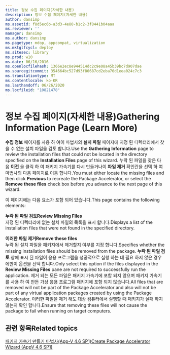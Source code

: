 ```yaml
---
title: 정보 수집 페이지(자세한 내용)
description: 정보 수집 페이지(자세한 내용)
author: dansimp
ms.assetid: f8d5ec6b-a3d3-4e80-b1c2-3f8441b04aaa
ms.reviewer: ''
manager: dansimp
ms.author: dansimp
ms.pagetype: mdop, appcompat, virtualization
ms.mktglfcycl: deploy
ms.sitesec: library
ms.prod: w10
ms.date: 06/16/2016
ms.openlocfilehash: 1366e2ec8e944514dc2c9e08a45b39bc7d907dae
ms.sourcegitcommit: 354664bc527d93f80687cd2eba70d1eea024c7c3
ms.translationtype: MT
ms.contentlocale: ko-KR
ms.lasthandoff: 06/26/2020
ms.locfileid: "10821478"
---
```

# <span data-ttu-id="019b0-103">정보 수집 페이지(자세한 내용)</span><span class="sxs-lookup"><span data-stu-id="019b0-103">Gathering Information Page (Learn More)</span></span>


<span data-ttu-id="019b0-104">**수집 정보** 페이지를 사용 하 여이 마법사의 **설치 파일** 페이지에 지정 된 디렉터리에서 찾을 수 없는 설치 파일을 검토 합니다.</span><span class="sxs-lookup"><span data-stu-id="019b0-104">Use the **Gathering Information** page to review the installation files that could not be located in the directory specified on the **Installation Files** page of this wizard.</span></span> <span data-ttu-id="019b0-105">누락 된 파일을 찾은 다음 **이전** 을 클릭 하 여 패키지 가속기를 다시 만들거나이 **파일 제거** 확인란을 선택 하 여 마법사의 다음 페이지로 이동 합니다.</span><span class="sxs-lookup"><span data-stu-id="019b0-105">You must either locate the missing files and then click **Previous** to recreate the Package Accelerator, or select the **Remove these files** check box before you advance to the next page of this wizard.</span></span>

<span data-ttu-id="019b0-106">이 페이지에는 다음 요소가 포함 되어 있습니다.</span><span class="sxs-lookup"><span data-stu-id="019b0-106">This page contains the following elements:</span></span>

<a href="" id="review-missing-files"></a>**<span data-ttu-id="019b0-107">누락 된 파일 검토</span><span class="sxs-lookup"><span data-stu-id="019b0-107">Review Missing Files</span></span>**  
<span data-ttu-id="019b0-108">지정 된 디렉터리에 없는 설치 파일의 목록을 표시 합니다.</span><span class="sxs-lookup"><span data-stu-id="019b0-108">Displays a list of the installation files that were not found in the specified directory.</span></span>

<a href="" id="remove-these-files"></a>**<span data-ttu-id="019b0-109">이러한 파일 제거</span><span class="sxs-lookup"><span data-stu-id="019b0-109">Remove these files</span></span>**  
<span data-ttu-id="019b0-110">누락 된 설치 파일을 패키지에서 제거할지 여부를 지정 합니다.</span><span class="sxs-lookup"><span data-stu-id="019b0-110">Specifies whether the missing installation files should be removed from the package.</span></span> <span data-ttu-id="019b0-111">**누락 된 파일 검토** 창에 표시 된 파일이 응용 프로그램을 성공적으로 실행 하는 데 필요 하지 않은 경우에만이 옵션을 선택 합니다.</span><span class="sxs-lookup"><span data-stu-id="019b0-111">Only select this option if the files displayed in the **Review Missing Files** pane are not required to successfully run the application.</span></span> <span data-ttu-id="019b0-112">제거 되는 모든 파일은 패키지 가속기에 포함 되지 않으며 패키지 가속기를 사용 하 여 만든 가상 응용 프로그램 패키지에 포함 되지 않습니다.</span><span class="sxs-lookup"><span data-stu-id="019b0-112">All files that are removed will not be part of the Package Accelerator and also will not be part of any virtual application packages created by using the Package Accelerator.</span></span> <span data-ttu-id="019b0-113">이러한 파일을 제거 해도 대상 컴퓨터에서 실행할 때 패키지가 실패 하지 않는지 확인 합니다.</span><span class="sxs-lookup"><span data-stu-id="019b0-113">Ensure that removing these files will not cause the package to fail when running on target computers.</span></span>

## <span data-ttu-id="019b0-114">관련 항목</span><span class="sxs-lookup"><span data-stu-id="019b0-114">Related topics</span></span>


[<span data-ttu-id="019b0-115">패키지 가속기 만들기 마법사(App-V 4.6 SP1)</span><span class="sxs-lookup"><span data-stu-id="019b0-115">Create Package Accelerator Wizard (AppV 4.6 SP1)</span></span>](create-package-accelerator-wizard--appv-46-sp1-.md)

 

 





